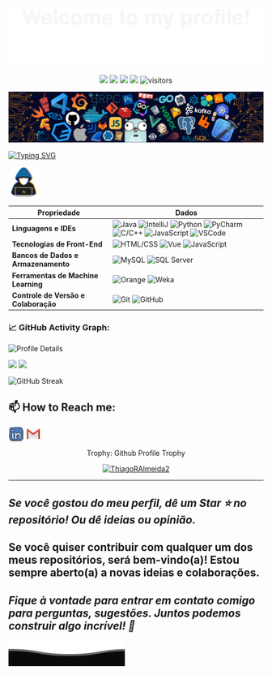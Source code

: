 ![](assets/Bottom_up.svg)

<!--   my-icons -->
<p align="center">
    <a href="https://github.com/ThiagoRAlmeida2/ThiagoRalmeida2"><img src="https://img.shields.io/badge/status-updating-brightgreen.svg"></a>
    <a href="https://github.com/ThiagoRAlmeida2/ThiagoRalmeida2/graphs/contributors"><img src="https://img.shields.io/github/contributors/BEPb/BEPb?color=blue"></a>
    <a href="https://github.com/ThiagoRAlmeida2/ThiagoRalmeida2/stargazers"><img src="https://img.shields.io/github/stars/ThiagoRalmeida2/ThiagoRalmeida2.svg?logo=github"></a>
    <a href="https://github.com/ThiagoRAlmeida2/ThiagoRalmeida2/network/members"><img src="https://img.shields.io/github/forks/ThiagoRalmeida2/ThiagoRalmeida2.svg?color=blue&logo=github"></a>
    <img src="https://visitor-badge.laobi.icu/badge?page_id=ThiagoRALmeida2.ThiagoRAlmeida2" alt="visitors"/>   
</p>

<!--   my-header-img -->
![](./src/header_.png)


<!--   my-ticker -->
[![Typing SVG](https://readme-typing-svg.herokuapp.com?color=%2336BCF7&center=true&vCenter=true&width=600&lines=Oi,+eu+sou+Thiago+Ribeiro;+Bem-vindo+ao+meu+perfil!;+Eu+sou+um+estudante+apaixonado+por+programação;+Interesses+em+física,+back-end+e+frameworks)](https://git.io/typing-svg)



<!--   my-skils -->
<img src = "https://github.com/0xAbdulKhalid/0xAbdulKhalid/raw/main/assets/mdImages/about_me.gif" width = 60px>

| Propriedade                                     | Dados                                                                                             |
|------------------------------------------------|---------------------------------------------------------------------------------------------------|
| **Linguagens e IDEs**                            | ![Java](https://img.shields.io/badge/-Java-007396?style=flat&logo=java) ![IntelliJ](https://img.shields.io/badge/-IntelliJ-000000?style=flat&logo=intellij-idea) ![Python](https://img.shields.io/badge/-Python-3776AB?style=flat&logo=python) ![PyCharm](https://img.shields.io/badge/-PyCharm-000000?style=flat&logo=pycharm) ![C/C++](https://img.shields.io/badge/-C/C++-00599C?style=flat&logo=c)  ![JavaScript](https://img.shields.io/badge/-JavaScript-F7DF1E?style=flat&logo=javascript)  ![VSCode](https://img.shields.io/badge/-VSCode-007ACC?style=flat&logo=visual-studio-code) |
| **Tecnologias de Front-End**                     | ![HTML/CSS](https://img.shields.io/badge/-HTML/CSS-E34F26?style=flat&logo=html5) ![Vue](https://img.shields.io/badge/-Vue-4FC08D?style=flat&logo=vue.js) ![JavaScript](https://img.shields.io/badge/-JavaScript-F7DF1E?style=flat&logo=javascript)             |
| **Bancos de Dados e Armazenamento**               | ![MySQL](https://img.shields.io/badge/-MySQL-444444?style=flat&logo=MySQL) ![SQL Server](https://img.shields.io/badge/-SQL_Server-CC2927?style=flat&logo=microsoft-sql-server)     |
| **Ferramentas de Machine Learning**               | ![Orange](https://img.shields.io/badge/-Orange-FFA500?style=flat&logo=orange) ![Weka](https://img.shields.io/badge/-Weka-469A1F?style=flat&logo=weka)                                 |
| **Controle de Versão e Colaboração**               | ![Git](https://img.shields.io/badge/-Git-F05032?style=flat&logo=git) ![GitHub](https://img.shields.io/badge/-GitHub-181717?style=flat&logo=github)                                       |


<!--   GitHub stats graph -->
### 📈 GitHub Activity Graph:

<!--   Profile Summary -->
![Profile Details](http://github-profile-summary-cards.vercel.app/api/cards/profile-details?username=ThiagoRAlmeida2&theme=github_dark)

<!--   GitHub Stats -->
<div> 
    <img height="200px" src="https://github-readme-stats.vercel.app/api?username=ThiagoRAlmeida2&show_icons=true&theme=github_dark&hide_border=true&count_private=true" />
    <img height="200px" src="https://github-readme-stats.vercel.app/api/top-langs/?username=ThiagoRAlmeida2&layout=compact&langs_count=7&theme=github_dark&hide_border=true" />
</div>

<!--   GitHub Streak -->
![GitHub Streak](http://github-readme-streak-stats.herokuapp.com?user=ThiagoRAlmeida2&theme=github_dark&hide_border=true&date_format=j%20M%5B%20Y%5D)


## 📫 How to Reach me:

<p align="left">
<a href="https://www.linkedin.com/in/thiago-ribeiro-139727260/" target="blank"><img align="center" src="https://raw.githubusercontent.com/ThiagoRAlmeida2/ThiagoRAlmeida2/master/assets/linkedin.svg" alt="ThiagoRAlmeida2" height="30" width="30" /></a>
<a href="mailto:thiagoralmeida23@gmail.com" target="blank"><img align="center" src="https://raw.githubusercontent.com/ThiagoRAlmeida2/ThiagoRAlmeida2/master/assets/gmail.svg" alt="Gmail" height="30" width="30" /></a>
</p>

<div align="center">
<summary>Trophy: Github Profile Trophy</summary>
</div>

<p align="center"> 
<a href="https://github.com/ryo-ma/github-profile-trophy"><img src="https://github-profile-trophy.vercel.app/?username=ThiagoRAlmeida2" alt="ThiagoRAlmeida2" /></a>
</p>

---
  *Se você gostou do meu perfil, dê um Star ⭐ no repositório! Ou dê ideias ou opinião.* 
---
Se você quiser contribuir com qualquer um dos meus repositórios, será bem-vindo(a)! Estou sempre aberto(a) a novas ideias e colaborações.
---
  *Fique à vontade para entrar em contato comigo para perguntas, sugestões. Juntos podemos construir algo incrível! 🚀* 
---

![](assets/Bottom_down.svg)
